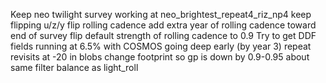 Keep neo twilight survey working at neo_brightest_repeat4_riz_np4
keep flipping u/z/y
flip rolling cadence
add extra year of rolling cadence toward end of survey
flip default strength of rolling cadence to 0.9
Try to get DDF fields running at 6.5% with COSMOS going deep early (by year 3)
repeat revisits at -20 in blobs
change footprint so gp is down by 0.9-0.95
about same filter balance as light_roll


